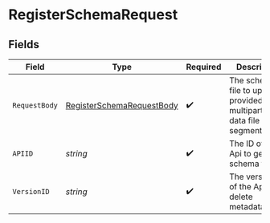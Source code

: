 # RegisterSchemaRequest


## Fields

| Field                                                                             | Type                                                                              | Required                                                                          | Description                                                                       |
| --------------------------------------------------------------------------------- | --------------------------------------------------------------------------------- | --------------------------------------------------------------------------------- | --------------------------------------------------------------------------------- |
| `RequestBody`                                                                     | [RegisterSchemaRequestBody](../../models/operations/registerschemarequestbody.md) | :heavy_check_mark:                                                                | The schema file to upload provided as a multipart/form-data file segment.         |
| `APIID`                                                                           | *string*                                                                          | :heavy_check_mark:                                                                | The ID of the Api to get the schema for.                                          |
| `VersionID`                                                                       | *string*                                                                          | :heavy_check_mark:                                                                | The version ID of the Api to delete metadata for.                                 |